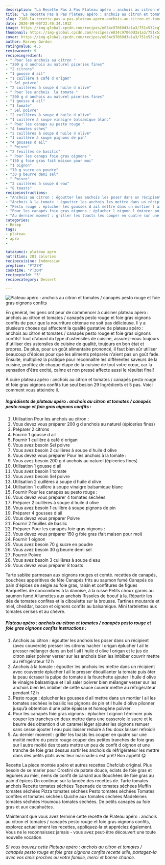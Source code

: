 ```yaml
---
description: "La Recette Pas à Pas Plateau apéro : anchois au citron et tomates / canapés pesto rouge et foie gras oignons confits"
title: "La Recette Pas à Pas Plateau apéro : anchois au citron et tomates / canapés pesto rouge et foie gras oignons confits"
slug: 2188-la-recette-pas-a-pas-plateau-apero-anchois-au-citron-et-tomates-canapes-pesto-rouge-et-foie-gras-oignons-confits
date: 2020-09-06T22:40:34.191Z
image: https://img-global.cpcdn.com/recipes/e034c97060d3a1a3/751x532cq70/plateau-apero-anchois-au-citron-et-tomates-canapes-pesto-rouge-et-foie-gras-oignons-confits-photo-principale-de-la-recette.jpg
thumbnail: https://img-global.cpcdn.com/recipes/e034c97060d3a1a3/751x532cq70/plateau-apero-anchois-au-citron-et-tomates-canapes-pesto-rouge-et-foie-gras-oignons-confits-photo-principale-de-la-recette.jpg
cover: https://img-global.cpcdn.com/recipes/e034c97060d3a1a3/751x532cq70/plateau-apero-anchois-au-citron-et-tomates-canapes-pesto-rouge-et-foie-gras-oignons-confits-photo-principale-de-la-recette.jpg
author: Harvey Gordon
ratingvalue: 4.5
reviewcount: 9
recipeingredient:
- " Pour les anchois au citron "
- "200 g d anchois au naturel piceries fines"
- "2 citrons"
- "1 gousse d ail"
- "1 cuillère à café d origan"
- " Sel poivre"
- "2 cuillères à soupe d huile d olive"
- " Pour les anchois  la tomate "
- "200 g d anchois au naturel piceries fines"
- "1 gousse d ail"
- "1 tomate"
- " Sel poivre"
- "2 cuillères à soupe d huile d olive"
- "1 cuillère à soupe vinaigre balsamique blanc"
- " Pour les canaps au pesto rouge "
- "4 tomates sches"
- "2 cuillères à soupe d huile d olive"
- "1 cuillère à soupe pignons de pin"
- "4 gousses d ail"
- " Poivre"
- "2 feuilles de basilic"
- " Pour les canaps foie gras oignons "
- "150 g foie gras fait maison pour moi"
- "1 oignon"
- "70 g sucre en poudre"
- "30 g beurre demi sel"
- " Poivre"
- "3 cuillères à soupe d eau"
- "8 toasts"
recipeinstructions:
- "Anchois au citron : égoutter les anchois les poser dans un récipient (avec couvercle) presser les citrons hacher l origan éplucher l ail le presser mélanger dans un bol l ail l huile d olive l origan et le jus de citron saler poivrer verser sur les anchois bien les imbiber couvrir mettre au réfrigérateur 12 h"
- "Anchois à la tomate : égoutter les anchois les mettre dans un récipient avec couvercle éplucher l ail le presser ébouillanter la tomate puis ôter la peau écraser la pulpe de tomate à la fourchette ajouter l huile d olive le vinaigre balsamique et l ail saler poivrer bien mélanger verser sur les anchois bien les imbiber de cette sauce couvrir mettre au réfrigérateur pendant 12 h"
- "Pesto rouge : éplucher les gousses d ail mettre dans un mortier l ail les tomates séchées le basilic les pignons de pin et l huile d olive pilonner jusqu’à obtention d une pâte épaisse et homogène poivrer"
- "Pour les canapés foie gras oignons : éplucher l oignon l émincer puis couper les tranches en deux mettre dans une casserole le sucre et le beurre dès obtention d un caramel léger ajouter les oignons remuer sans cesse ajouter l eau puis laisser réduire à feu doux laisser refroidir"
- "Au dernier moment : griller les toasts les couper en quatre sur une moitié mettre du pesto rouge couper des petites tranches de foie gras sur l autre moitié des toasts mettre un peu de confit d oignon et une tranche de foie gras dessus sortir les anchois du réfrigérateur les mettre dans des petits plats avec leur marinade c est prêt! Bon appétit 😋"
categories:
- Resep
tags:
- plateau
- apro
- 

katakunci: plateau apro  
nutrition: 281 calories
recipecuisine: Indonesian
preptime: "PT27M"
cooktime: "PT36M"
recipeyield: "3"
recipecategory: Dessert

---
```



![Plateau apéro : anchois au citron et tomates / canapés pesto rouge et foie gras oignons confits](https://img-global.cpcdn.com/recipes/e034c97060d3a1a3/751x532cq70/plateau-apero-anchois-au-citron-et-tomates-canapes-pesto-rouge-et-foie-gras-oignons-confits-photo-principale-de-la-recette.jpg)

En général, les gens ont peur de commencer à cuisiner plateau apéro : anchois au citron et tomates / canapés pesto rouge et foie gras oignons confits de peur que la nourriture obtenue ne soit pas délicieuse. Il y a plusieurs choses qui affectent la qualité gustative de plateau apéro : anchois au citron et tomates / canapés pesto rouge et foie gras oignons confits! Tout d'abord du type d'ustensiles de cuisine, assurez-vous toujours d'utiliser des ustensiles de cuisine de qualité, toujours en bon état et propres. De plus, pour un goût alimentaire prononcé, il faut bien sûr utiliser beaucoup d'épices pour que les aliments préparés n'aient pas un goût fade. Ensuite, multipliez la pratique pour reconnaître les différentes saveurs de la cuisine, profitez de chaque étape de la cuisine de tout votre cœur, car la sensation d'être excité, calme et non pressé affecte aussi le résultat final!

<!--inarticleads1-->

À cuire plateau apéro : anchois au citron et tomates / canapés pesto rouge et foie gras oignons confits tue seul besion 29 Ingrédients et 5 pas. Voici comment vous atteindre il.

##### Ingrédients de plateau apéro : anchois au citron et tomates / canapés pesto rouge et foie gras oignons confits :

1. Utilisation  Pour les anchois au citron :
1. Vous devez vous préparer 200 g d anchois au naturel (épiceries fines)
1. Préparer 2 citrons
1. Fournir 1 gousse d ail
1. Fournir 1 cuillère à café d origan
1. Vous avez besoin  Sel poivre
1. Vous avez besoin 2 cuillères à soupe d huile d olive
1. Vous devez vous préparer  Pour les anchois à la tomate :
1. Vous avez besoin 200 g d anchois au naturel (épiceries fines)
1. Utilisation 1 gousse d ail
1. Vous avez besoin 1 tomate
1. Vous avez besoin  Sel poivre
1. Utilisation 2 cuillères à soupe d huile d olive
1. Utilisation 1 cuillère à soupe vinaigre balsamique blanc
1. Fournir  Pour les canapés au pesto rouge :
1. Vous devez vous préparer 4 tomates séchées
1. Préparer 2 cuillères à soupe d huile d olive
1. Vous avez besoin 1 cuillère à soupe pignons de pin
1. Préparer 4 gousses d ail
1. Vous devez vous préparer  Poivre
1. Fournir 2 feuilles de basilic
1. Préparer  Pour les canapés foie gras oignons :
1. Vous devez vous préparer 150 g foie gras (fait maison pour moi)
1. Fournir 1 oignon
1. Vous avez besoin 70 g sucre en poudre
1. Vous avez besoin 30 g beurre demi sel
1. Fournir  Poivre
1. Vous avez besoin 3 cuillères à soupe d eau
1. Vous devez vous préparer 8 toasts


Tarte sablée parmesan aux oignons rouges et comté. recettes de canapés, bouchées appéritives de fête Canapés frits au saumon fumé Canapés de pain d&#39;épices de seigle au foie gras, raisin et confitures de figues Barquettes de concombres à la danoise, à la russe Petits choux garnis au saumon fumé Allumettes aux anchois Rissoles de boeuf à la. Répartir les dés de tomates confites et la ciboulette sur la brousse. Tartines moutarde et miel, cheddar, bacon et oignons confits au balsamique. Mini tartelettes aux tomates cerises et au chèvre. 

<!--inarticleads2-->

##### Plateau apéro : anchois au citron et tomates / canapés pesto rouge et foie gras oignons confits instructions :

1. Anchois au citron : égoutter les anchois les poser dans un récipient (avec couvercle) presser les citrons hacher l origan éplucher l ail le presser mélanger dans un bol l ail l huile d olive l origan et le jus de citron saler poivrer verser sur les anchois bien les imbiber couvrir mettre au réfrigérateur 12 h
1. Anchois à la tomate : égoutter les anchois les mettre dans un récipient avec couvercle éplucher l ail le presser ébouillanter la tomate puis ôter la peau écraser la pulpe de tomate à la fourchette ajouter l huile d olive le vinaigre balsamique et l ail saler poivrer bien mélanger verser sur les anchois bien les imbiber de cette sauce couvrir mettre au réfrigérateur pendant 12 h
1. Pesto rouge : éplucher les gousses d ail mettre dans un mortier l ail les tomates séchées le basilic les pignons de pin et l huile d olive pilonner jusqu’à obtention d une pâte épaisse et homogène poivrer
1. Pour les canapés foie gras oignons : éplucher l oignon l émincer puis couper les tranches en deux mettre dans une casserole le sucre et le beurre dès obtention d un caramel léger ajouter les oignons remuer sans cesse ajouter l eau puis laisser réduire à feu doux laisser refroidir
1. Au dernier moment : griller les toasts les couper en quatre sur une moitié mettre du pesto rouge couper des petites tranches de foie gras sur l autre moitié des toasts mettre un peu de confit d oignon et une tranche de foie gras dessus sortir les anchois du réfrigérateur les mettre dans des petits plats avec leur marinade c est prêt! Bon appétit 😋


Recette La pièce montée apéro et autres recettes Chefclub original. Plus besoin de se marier pour Crostini de patate douce, éclats de foie gras et légumes au miel, nems de confit de canard aux Bouchées de foie gras au pain d&#39;épices On continue sur la lancée des recettes de. Tarte tomates anchois Recette tomates séchées Tapenade de tomates séchées Muffin tomates séchées Pizza tomates séchées Pesto tomates séchées Tomates confites et tomates séchées Quiche aux tomates séchées Madeleines tomates séchées Houmous tomates séchées. De petits canapés au foie gras et aux cacahuètes. 

<!--inarticleads1-->

<p>
Maintenant que vous avez terminé cette recette de Plateau apéro : anchois au citron et tomates / canapés pesto rouge et foie gras oignons confits, explorez actuellement les recettes, appliquez-la et appréciez également. Vous ne le reconnaissez jamais - vous avez peut-être découvert une toute nouvelle vocation.
</p>

<p>
<i>Si vous trouvez cette Plateau apéro : anchois au citron et tomates / canapés pesto rouge et foie gras oignons confits recette utile, partagez-la avec vos amis proches ou votre famille, merci et bonne chance.</i>
</p>
